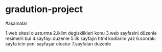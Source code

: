 # gradution-project

#aşamalar

1.web sitesi olusturma
2.iklim degisklikleri konu
3.web sayfasini düzenle resimelri bul
4.sayfayı duzenle
5.ilk sayfajın html kodlarını yaz
6.sonrakı sayfa icin yeni sayfaşar olustur
7.sayfaları duzenle
